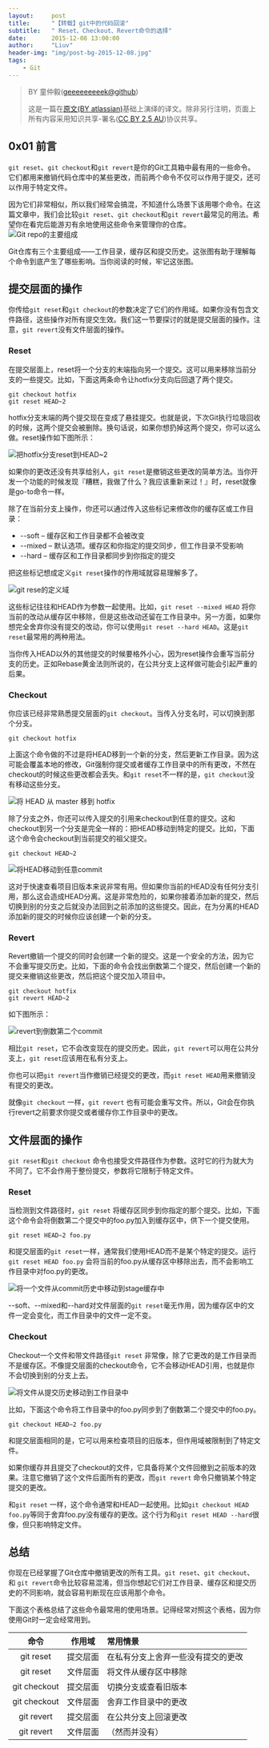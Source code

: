 ```yaml
---
layout:     post
title:      "【转载】git中的代码回滚"
subtitle:   " Reset、Checkout、Revert命令的选择"
date:       2015-12-08 13:00:00
author:     "Liuv"
header-img: "img/post-bg-2015-12-08.jpg"
tags:
    - Git 
---
```


> BY 童仲毅([geeeeeeeeek@github](https://github.com/geeeeeeeeek/git-recipes/))
> 
> 这是一篇在[原文(BY atlassian)](https://www.atlassian.com/git/tutorials/resetting-checking-out-and-reverting)基础上演绎的译文。除非另行注明，页面上所有内容采用知识共享-署名([CC BY 2.5 AU](http://creativecommons.org/licenses/by/2.5/au/deed.zh))协议共享。

## 0x01 前言
`git reset`、`git checkout`和`git revert`是你的Git工具箱中最有用的一些命令。它们都用来撤销代码仓库中的某些更改，而前两个命令不仅可以作用于提交，还可以作用于特定文件。

因为它们非常相似，所以我们经常会搞混，不知道什么场景下该用哪个命令。在这篇文章中，我们会比较`git reset`、`git checkout`和`git revert`最常见的用法。希望你在看完后能游刃有余地使用这些命令来管理你的仓库。 
![Git repo的主要组成](/img/in-post/git-1.png)

Git仓库有三个主要组成——工作目录，缓存区和提交历史。这张图有助于理解每个命令到底产生了哪些影响。当你阅读的时候，牢记这张图。

## 提交层面的操作

你传给`git reset`和`git checkout`的参数决定了它们的作用域。如果你没有包含文件路径，这些操作对所有提交生效。我们这一节要探讨的就是提交层面的操作。注意，`git revert`没有文件层面的操作。

### Reset

在提交层面上，reset将一个分支的末端指向另一个提交。这可以用来移除当前分支的一些提交。比如，下面这两条命令让hotfix分支向后回退了两个提交。

``` 
git checkout hotfix
git reset HEAD~2
```

hotfix分支末端的两个提交现在变成了悬挂提交。也就是说，下次Git执行垃圾回收的时候，这两个提交会被删除。换句话说，如果你想扔掉这两个提交，你可以这么做。reset操作如下图所示：

![把hotfix分支reset到HEAD~2](/img/in-post/git-2.png)

如果你的更改还没有共享给别人，`git reset`是撤销这些更改的简单方法。当你开发一个功能的时候发现『糟糕，我做了什么？我应该重新来过！』时，reset就像是go-to命令一样。

除了在当前分支上操作，你还可以通过传入这些标记来修改你的缓存区或工作目录：

- --soft – 缓存区和工作目录都不会被改变
- --mixed – 默认选项。缓存区和你指定的提交同步，但工作目录不受影响
- --hard – 缓存区和工作目录都同步到你指定的提交

把这些标记想成定义`git reset`操作的作用域就容易理解多了。

![git rese的定义域](/img/in-post/git-4.png)

这些标记往往和HEAD作为参数一起使用。比如，`git reset --mixed HEAD` 将你当前的改动从缓存区中移除，但是这些改动还留在工作目录中。另一方面，如果你想完全舍弃你没有提交的改动，你可以使用`git reset --hard HEAD`。这是`git reset`最常用的两种用法。

当你传入HEAD以外的其他提交的时候要格外小心，因为reset操作会重写当前分支的历史。正如Rebase黄金法则所说的，在公共分支上这样做可能会引起严重的后果。

### Checkout

你应该已经非常熟悉提交层面的`git checkout`。当传入分支名时，可以切换到那个分支。

``` 
git checkout hotfix
```

上面这个命令做的不过是将HEAD移到一个新的分支，然后更新工作目录。因为这可能会覆盖本地的修改，Git强制你提交或者缓存工作目录中的所有更改，不然在checkout的时候这些更改都会丢失。和`git reset`不一样的是，`git checkout`没有移动这些分支。

![将 HEAD 从 master 移到 hotfix](/img/in-post/git-5.png)

除了分支之外，你还可以传入提交的引用来checkout到任意的提交。这和checkout到另一个分支是完全一样的：把HEAD移动到特定的提交。比如，下面这个命令会checkout到当前提交的祖父提交。

``` 
git checkout HEAD~2
```

![将HEAD移动到任意commit](/img/in-post/git-6.png)

这对于快速查看项目旧版本来说非常有用。但如果你当前的HEAD没有任何分支引用，那么这会造成HEAD分离。这是非常危险的，如果你接着添加新的提交，然后切换到别的分支之后就没办法回到之前添加的这些提交。因此，在为分离的HEAD添加新的提交的时候你应该创建一个新的分支。

### Revert

Revert撤销一个提交的同时会创建一个新的提交。这是一个安全的方法，因为它不会重写提交历史。比如，下面的命令会找出倒数第二个提交，然后创建一个新的提交来撤销这些更改，然后把这个提交加入项目中。

``` 
git checkout hotfix
git revert HEAD~2
```

如下图所示：

![revert到倒数第二个commit](/img/in-post/git-7.png)

相比`git reset`，它不会改变现在的提交历史。因此，`git revert`可以用在公共分支上，`git reset`应该用在私有分支上。

你也可以把`git revert`当作撤销已经提交的更改，而`git reset HEAD`用来撤销没有提交的更改。

就像`git checkout` 一样，`git revert` 也有可能会重写文件。所以，Git会在你执行revert之前要求你提交或者缓存你工作目录中的更改。

## 文件层面的操作

`git reset`和`git checkout` 命令也接受文件路径作为参数。这时它的行为就大为不同了。它不会作用于整份提交，参数将它限制于特定文件。

### Reset

当检测到文件路径时，`git reset` 将缓存区同步到你指定的那个提交。比如，下面这个命令会将倒数第二个提交中的foo.py加入到缓存区中，供下一个提交使用。

``` 
git reset HEAD~2 foo.py
```

和提交层面的`git reset`一样，通常我们使用HEAD而不是某个特定的提交。运行`git reset HEAD foo.py` 会将当前的foo.py从缓存区中移除出去，而不会影响工作目录中对foo.py的更改。

![将一个文件从commit历史中移动到stage缓存中](/img/in-post/git-8.png)



--soft、--mixed和--hard对文件层面的`git reset`毫无作用，因为缓存区中的文件一定会变化，而工作目录中的文件一定不变。

### Checkout

Checkout一个文件和带文件路径`git reset` 非常像，除了它更改的是工作目录而不是缓存区。不像提交层面的checkout命令，它不会移动HEAD引用，也就是你不会切换到别的分支上去。

![将文件从提交历史移动到工作目录中](/img/in-post/git-9.png)

比如，下面这个命令将工作目录中的foo.py同步到了倒数第二个提交中的foo.py。

``` 
git checkout HEAD~2 foo.py
```

和提交层面相同的是，它可以用来检查项目的旧版本，但作用域被限制到了特定文件。

如果你缓存并且提交了checkout的文件，它具备将某个文件回撤到之前版本的效果。注意它撤销了这个文件后面所有的更改，而`git revert` 命令只撤销某个特定提交的更改。

和`git reset` 一样，这个命令通常和HEAD一起使用。比如`git checkout HEAD foo.py`等同于舍弃foo.py没有缓存的更改。这个行为和`git reset HEAD --hard`很像，但只影响特定文件。

## 总结

你现在已经掌握了Git仓库中撤销更改的所有工具。`git reset`、`git checkout`、和 `git revert`命令比较容易混淆，但当你想起它们对工作目录、缓存区和提交历史的不同影响，就会容易判断现在应该用那个命令。

下面这个表格总结了这些命令最常用的使用场景。记得经常对照这个表格，因为你使用Git时一定会经常用到。

|      命令      | 作用域  | 常用情景              |
| :----------: | :--: | :---------------- |
|  git reset   | 提交层面 | 在私有分支上舍弃一些没有提交的更改 |
|  git reset   | 文件层面 | 将文件从缓存区中移除        |
| git checkout | 提交层面 | 切换分支或查看旧版本        |
| git checkout | 文件层面 | 舍弃工作目录中的更改        |
|  git revert  | 提交层面 | 在公共分支上回滚更改        |
|  git revert  | 文件层面 | （然而并没有）           |







